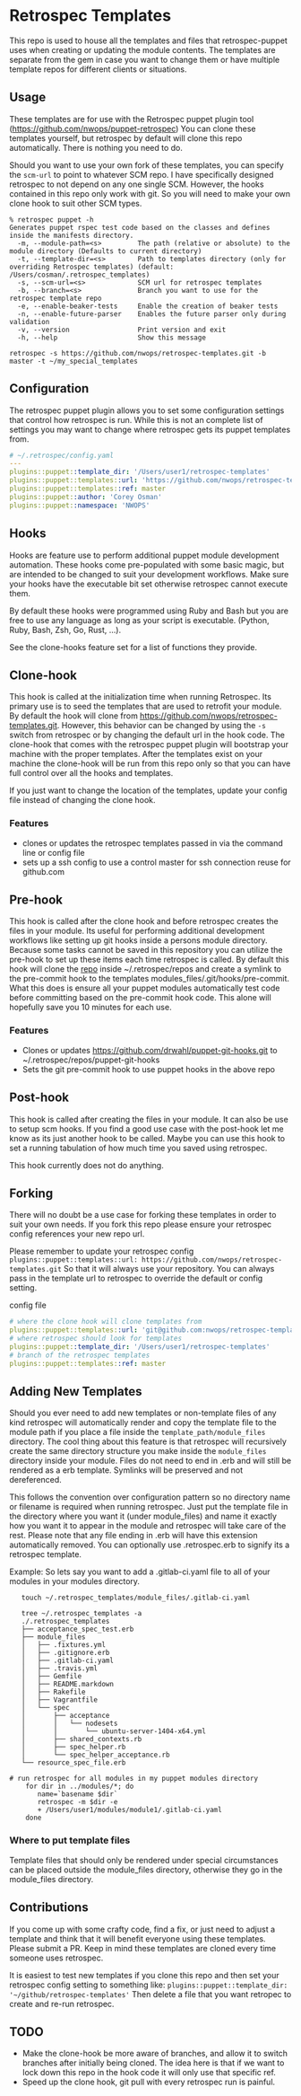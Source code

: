 # Retrospec Templates
This repo is used to house all the templates and files that retrospec-puppet uses when creating or updating the module contents. The templates are separate from the gem in case you want to change them or have multiple template repos for different clients or situations.

## Usage
These templates are for use with the Retrospec puppet plugin tool (https://github.com/nwops/puppet-retrospec)
You can clone these templates yourself, but retrospec by default will clone this repo automatically.  There is nothing you need to do.

Should you want to use your own fork of these templates, you can specify the `scm-url` to point to whatever SCM repo. I have specifically designed retrospec to not depend on any one single SCM.  However, the hooks contained in this repo only work with git.  So you will need to make your own clone hook to suit other SCM types.

```
% retrospec puppet -h
Generates puppet rspec test code based on the classes and defines inside the manifests directory.
  -m, --module-path=<s>         The path (relative or absolute) to the module directory (Defaults to current directory)
  -t, --template-dir=<s>        Path to templates directory (only for overriding Retrospec templates) (default: /Users/cosman/.retrospec_templates)
  -s, --scm-url=<s>             SCM url for retrospec templates
  -b, --branch=<s>              Branch you want to use for the retrospec template repo
  -e, --enable-beaker-tests     Enable the creation of beaker tests
  -n, --enable-future-parser    Enables the future parser only during validation
  -v, --version                 Print version and exit
  -h, --help                    Show this message

retrospec -s https://github.com/nwops/retrospec-templates.git -b master -t ~/my_special_templates

```

## Configuration
The retrospec puppet plugin allows you to set some configuration settings that control how retrospec is run. While this is not an complete list of settings you may want to change where retrospec gets its puppet templates from.

```yaml
# ~/.retrospec/config.yaml
---
plugins::puppet::template_dir: '/Users/user1/retrospec-templates'
plugins::puppet::templates::url: 'https://github.com/nwops/retrospec-templates.git'
plugins::puppet::templates::ref: master
plugins::puppet::author: 'Corey Osman'
plugins::puppet::namespace: 'NWOPS'
```

## Hooks
Hooks are feature use to perform additional puppet module development automation. These hooks come pre-populated with some basic magic, but are intended to be changed to suit your development workflows.  Make sure your hooks have the executable bit set otherwise retrospec cannot execute them.

By default these hooks were programmed using Ruby and Bash but you are free to use any language as long as your script
is executable. (Python, Ruby, Bash, Zsh, Go, Rust, ...).

See the clone-hooks feature set for a list of functions they provide.

## Clone-hook
This hook is called at the initialization time when running Retrospec.  Its primary use is to seed the templates that are used to retrofit your module.  By default the hook will clone from https://github.com/nwops/retrospec-templates.git.
However, this behavior can be changed by using the `-s` switch from retrospec or by changing the default url in the hook code.  The clone-hook that comes with the retrospec puppet plugin will bootstrap your machine with the proper templates. After the templates exist on your machine the clone-hook will be run from this repo only so that you can have full control over all the hooks and templates.

If you just want to change the location of the templates, update your config file instead of changing the clone hook.

### Features
  * clones or updates the retrospec templates passed in via the command line or config file
  * sets up a ssh config to use a control master for ssh connection reuse for github.com

## Pre-hook
This hook is called after the clone hook and before retrospec creates the files in your module.  Its useful for performing
additional development workflows like setting up git hooks inside a persons module directory.  Because some tasks cannot be saved in this repository you can utilize the pre-hook to set up these items each time retrospec is called.  By default this hook will clone the [repo](https://github.com/drwahl/puppet-git-hooks) inside ~/.retrospec/repos and create a symlink to the pre-commit hook to the templates modules_files/.git/hooks/pre-commit.  What this does is ensure all your puppet
modules automatically test code before committing based on the pre-commit hook code. This alone will hopefully save you
10 minutes for each use.

### Features
  * Clones or updates https://github.com/drwahl/puppet-git-hooks.git to   ~/.retrospec/repos/puppet-git-hooks
  * Sets the git pre-commit hook to use puppet hooks in the above repo

## Post-hook
This hook is called after creating the files in your module.  It can also be use to setup scm hooks.  If you find a good use case with the post-hook let me know as its just another hook to be called.  Maybe you can use this hook to
set a running tabulation of how much time you saved using retrospec.

This hook currently does not do anything. 

## Forking
There will no doubt be a use case for forking these templates in order to suit your own needs. If you fork this repo please ensure your retrospec config references your new repo url.

Please remember to update your retrospec config `plugins::puppet::templates::url: https://github.com/nwops/retrospec-templates.git`
So that it will always use your repository.  You can always pass in the template url to retrospec to override the default or config setting.

config file
```yaml
# where the clone hook will clone templates from
plugins::puppet::templates::url: 'git@github.com:nwops/retrospec-templates.git'
# where retrospec should look for templates
plugins::puppet::template_dir: '/Users/user1/retrospec-templates'
# branch of the retrospec templates
plugins::puppet::templates::ref: master
```

## Adding New Templates
Should you ever need to add new templates or non-template files of any kind retrospec will automatically render and copy the template file
to the module path if you place a file inside the `template_path/module_files` directory.  The cool thing about this feature
is that retrospec will recursively create the same directory structure you make inside the `module_files` directory inside your
module.  Files do not need to end in .erb and will still be rendered as a erb template.  Symlinks will be preserved and not dereferenced.

This follows the convention over configuration pattern so no directory name or filename is required when running retrospec.
Just put the template file in the directory where you want it (under module_files) and name it exactly how you want it to appear in the module and retrospec will take care of the rest.  Please note that any file ending in .erb will have this extension automatically removed.  You can optionally use .retrospec.erb to signify its a retrospec template.

Example:
So lets say you want to add a .gitlab-ci.yaml file to all of your modules in your modules directory.  

```shell
   touch ~/.retrospec_templates/module_files/.gitlab-ci.yaml

   tree ~/.retrospec_templates -a
   ./.retrospec_templates
   ├── acceptance_spec_test.erb
   ├── module_files
   │   ├── .fixtures.yml
   │   ├── .gitignore.erb
   │   ├── .gitlab-ci.yaml
   │   ├── .travis.yml
   │   ├── Gemfile
   │   ├── README.markdown
   │   ├── Rakefile
   │   ├── Vagrantfile
   │   └── spec
   │       ├── acceptance
   │       │   └── nodesets
   │       │       └── ubuntu-server-1404-x64.yml
   │       ├── shared_contexts.rb
   │       ├── spec_helper.rb
   │       └── spec_helper_acceptance.rb
   └── resource_spec_file.erb

# run retrospec for all modules in my puppet modules directory
    for dir in ../modules/*; do
       name=`basename $dir`
       retrospec -m $dir -e
       + /Users/user1/modules/module1/.gitlab-ci.yaml
    done

```

### Where to put template files
Template files that should only be rendered under special circumstances can be placed outside the module_files directory, otherwise they go in the module_files directory.

## Contributions
If you come up with some crafty code, find a fix, or just need to adjust a template and think that it will benefit everyone using these templates.  Please submit a PR. Keep in mind these templates are cloned every time someone uses retrospec.

It is easiest to test new templates if you clone this repo and then set your retrospec config setting to something like: `plugins::puppet::template_dir: '~/github/retrospec-templates'`
Then delete a file that you want retropec to create and re-run retrospec.

## TODO
* Make the clone-hook be more aware of branches, and allow it to switch branches after initially being cloned.  The idea here is that if we want to lock down this repo in the hook code it will only use that specific ref.
* Speed up the clone hook, git pull with every retrospec run is painful.
